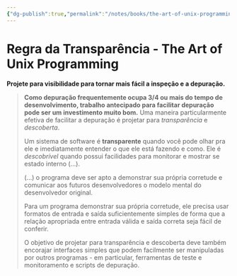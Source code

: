 ```yaml
---
{"dg-publish":true,"permalink":"/notes/books/the-art-of-unix-programming/regra-da-transparencia/","dgHomeLink":true,"dgPassFrontmatter":false}
---
```


# Regra da Transparência - The Art of Unix Programming

**Projete para visibilidade para tornar mais fácil a inspeção e a depuração.**

> **Como depuração frequentemente ocupa 3/4 ou mais do tempo de desenvolvimento, trabalho antecipado para facilitar depuração pode ser um investimento muito bom.** Uma maneira particularmente efetiva de facilitar a depuração é projetar para *transparência* e *descoberta*.
> 
> Um sistema de software é **transparente** quando você pode olhar pra ele e imediatamente entender o que ele está fazendo e como. Ele é *descobrível* quando possui facilidades para monitorar e mostrar se estado interno (...).
> 
> (...) o programa deve ser apto a demonstrar sua própria corretude e comunicar aos futuros desenvolvedores o modelo mental do desenvolvedor original.
> 
> Para um programa demonstrar sua própria corretude, ele precisa usar formatos de entrada e saída suficientemente simples de forma que a relação apropriada entre entrada válida e saída correta seja fácil de conferir.
> 
> O objetivo de projetar para transparência e descoberta deve também encorajar interfaces simples que podem facilmente ser manipuladas por outros programas - em particular, ferramentas de teste e monitoramento e scripts de depuração.

